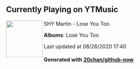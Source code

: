 ## Currently Playing on YTMusic

[<img align="left" width="100" src="https://lh3.googleusercontent.com/Jcx8IYD5gllW1hlZiKP_OfUO6O17JV3As9pcaT4QO_Bx6myyT5vF43-l6sdVEfecQ62SEX5TbUx-G-nC">](https://music.youtube.com/channel/UC2hDtcsUN8G5RYvHTt9CJtw)

SHY Martin - Lose You Too

**Albums**: Lose You Too

Last updated at 08/26/2020 17:40

#### Generated with [20chan/github-now](https://github.com/20chan/github-now)


<!--
**20chan/20chan** is a ✨ _special_ ✨ repository because its `README.md` (this file) appears on your GitHub profile.

Here are some ideas to get you started:

- 🔭 I’m currently working on ...
- 🌱 I’m currently learning ...
- 👯 I’m looking to collaborate on ...
- 🤔 I’m looking for help with ...
- 💬 Ask me about ...
- 📫 How to reach me: ...
- 😄 Pronouns: ...
- ⚡ Fun fact: ...
-->

